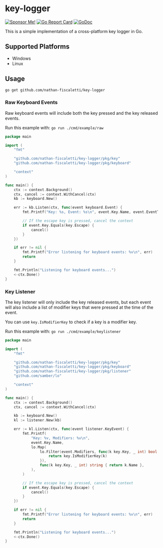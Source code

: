 # key-logger

[![Sponsor Me!](https://img.shields.io/badge/%F0%9F%92%B8-Sponsor%20Me!-blue)](https://github.com/sponsors/nathan-fiscaletti)
[![Go Report Card](https://goreportcard.com/badge/github.com/nathan-fiscaletti/key-logger?p=0)](https://goreportcard.com/report/github.com/nathan-fiscaletti/key-logger)
[![GoDoc](https://godoc.org/github.com/nathan-fiscaletti/key-logger?status.svg)](https://godoc.org/github.com/nathan-fiscaletti/key-logger)

This is a simple implementation of a cross-platform key logger in Go.

## Supported Platforms

- Windows
- Linux

## Usage

```sh
go get github.com/nathan-fiscaletti/key-logger
```

### Raw Keyboard Events

Raw keyboard events will include both the key pressed and the key released events.

Run this example with: `go run ./cmd/example/raw`
```go
package main

import (
	"fmt"

	"github.com/nathan-fiscaletti/key-logger/pkg/key"
	"github.com/nathan-fiscaletti/key-logger/pkg/keyboard"

	"context"
)

func main() {
	ctx := context.Background()
	ctx, cancel := context.WithCancel(ctx)
	kb := keyboard.New()

	err := kb.Listen(ctx, func(event keyboard.Event) {
		fmt.Printf("Key: %s, Event: %s\n", event.Key.Name, event.EventType)

		// If the escape key is pressed, cancel the context
		if event.Key.Equals(key.Escape) {
			cancel()
		}
	})

	if err != nil {
		fmt.Printf("Error listening for keyboard events: %v\n", err)
		return
	}

	fmt.Println("Listening for keyboard events...")
	<-ctx.Done()
}
```

### Key Listener

The key listener will only include the key released events, but each event will also include a list
of modifier keys that were pressed at the time of the event.

You can use `key.IsModifierKey` to check if a key is a modifier key.

Run this example with: `go run ./cmd/example/keylistener`
```go
package main

import (
	"fmt"

	"github.com/nathan-fiscaletti/key-logger/pkg/key"
	"github.com/nathan-fiscaletti/key-logger/pkg/keyboard"
	"github.com/nathan-fiscaletti/key-logger/pkg/listener"
	"github.com/samber/lo"

	"context"
)

func main() {
	ctx := context.Background()
	ctx, cancel := context.WithCancel(ctx)

	kb := keyboard.New()
	kl := listener.New(kb)

	err := kl.Listen(ctx, func(event listener.KeyEvent) {
		fmt.Printf(
			"Key: %v, Modifiers: %v\n",
			event.Key.Name,
			lo.Map(
				lo.Filter(event.Modifiers, func(k key.Key, _ int) bool {
					return key.IsModifierKey(k)
				}),
				func(k key.Key, _ int) string { return k.Name },
			),
		)

		// If the escape key is pressed, cancel the context
		if event.Key.Equals(key.Escape) {
			cancel()
		}
	})

	if err != nil {
		fmt.Printf("Error listening for keyboard events: %v\n", err)
		return
	}

	fmt.Println("Listening for keyboard events...")
	<-ctx.Done()
}
```